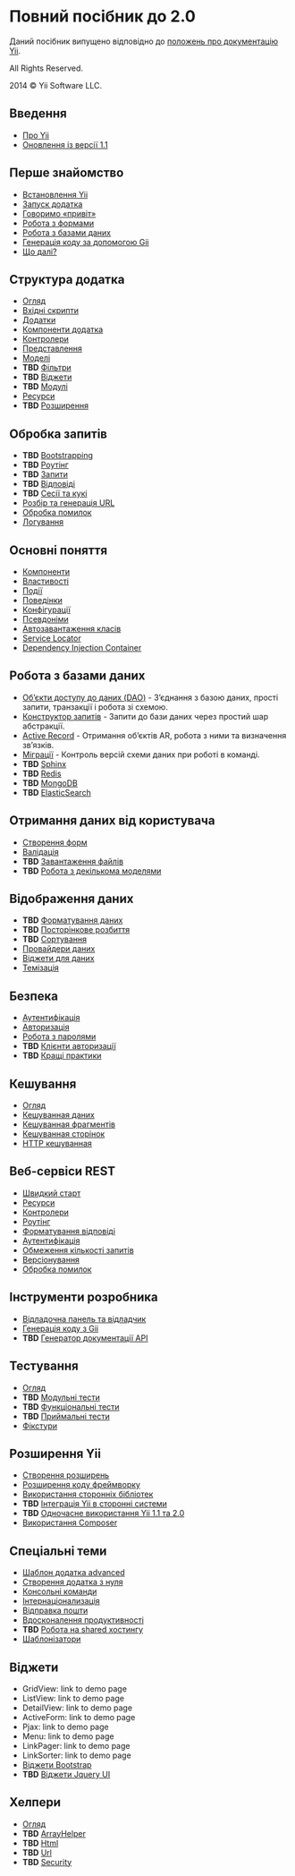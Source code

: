 Повний посібник до 2.0
======================

Даний посібник випущено відповідно до [положень про документацію Yii](http://www.yiiframework.com/doc/terms/).

All Rights Reserved.

2014 © Yii Software LLC.


Введення
--------

* [Про Yii](intro-yii.md)
* [Оновлення із версії 1.1](intro-upgrade-from-v1.md)


Перше знайомство
----------------

* [Встановлення Yii](start-installation.md)
* [Запуск додатка](start-workflow.md)
* [Говоримо «привіт»](start-hello.md)
* [Робота з формами](start-forms.md)
* [Робота з базами даних](start-databases.md)
* [Генерація коду за допомогою Gii](start-gii.md)
* [Що далі?](start-looking-head.md)


Структура додатка
-----------------

* [Огляд](structure-overview.md)
* [Вхідні скрипти](structure-entry-scripts.md)
* [Додатки](structure-applications.md)
* [Компоненти додатка](structure-application-components.md)
* [Контролери](structure-controllers.md)
* [Представлення](structure-views.md)
* [Моделі](structure-models.md)
* **TBD** [Фільтри](structure-filters.md)
* **TBD** [Віджети](structure-widgets.md)
* **TBD** [Модулі](structure-modules.md)
* [Ресурси](structure-assets.md)
* **TBD** [Розширення](structure-extensions.md)


Обробка запитів
---------------

* **TBD** [Bootstrapping](runtime-bootstrapping.md)
* **TBD** [Роутінг](runtime-routing.md)
* **TBD** [Запити](runtime-requests.md)
* **TBD** [Відповіді](runtime-responses.md)
* **TBD** [Сесії та кукі](runtime-sessions-cookies.md)
* [Розбір та генерація URL](runtime-url-handling.md)
* [Обробка помилок](runtime-handling-errors.md)
* [Логування](runtime-logging.md)


Основні поняття
---------------

* [Компоненти](concept-components.md)
* [Властивості](concept-properties.md)
* [Події](concept-events.md)
* [Поведінки](concept-behaviors.md)
* [Конфігурації](concept-configurations.md)
* [Псевдоніми](concept-aliases.md)
* [Автозавантаження класів](concept-autoloading.md)
* [Service Locator](concept-service-locator.md)
* [Dependency Injection Container](concept-di-container.md)


Робота з базами даних
---------------------

* [Обʼєкти доступу до даних (DAO)](db-dao.md) - Зʼєднання з базою даних, прості запити, транзакції і робота зі схемою.
* [Конструктор запитів](db-query-builder.md) - Запити до бази даних через простий шар абстракції.
* [Active Record](db-active-record.md) - Отримання обʼєктів AR, робота з ними та визначення звʼязків.
* [Міграції](db-migrations.md) - Контроль версій схеми даних при роботі в команді.
* **TBD** [Sphinx](db-sphinx.md)
* **TBD** [Redis](db-redis.md)
* **TBD** [MongoDB](db-mongodb.md)
* **TBD** [ElasticSearch](db-elastic-search.md)


Отримання даних від користувача
-------------------------------

* [Створення форм](input-forms.md)
* [Валідація](input-validation.md)
* **TBD** [Завантаження файлів](input-file-uploading.md)
* **TBD** [Робота з декількома моделями](input-multiple-models.md)


Відображення даних
------------------

* **TBD** [Форматування даних](output-formatting.md)
* **TBD** [Посторінкове розбиття](output-pagination.md)
* **TBD** [Сортування](output-sorting.md)
* [Провайдери даних](output-data-providers.md)
* [Віджети для даних](output-data-widgets.md)
* [Темізація](output-theming.md)


Безпека
-------

* [Аутентифікація](security-authentication.md)
* [Авторизація](security-authorization.md)
* [Робота з паролями](security-passwords.md)
* **TBD** [Клієнти авторизації](security-auth-clients.md)
* **TBD** [Кращі практики](security-best-practices.md)


Кешування
---------

* [Огляд](caching-overview.md)
* [Кешуванная даних](caching-data.md)
* [Кешуванная фрагментів](caching-fragment.md)
* [Кешуванная сторінок](caching-page.md)
* [HTTP кешуванная](caching-http.md)


Веб-сервіси REST
----------------

* [Швидкий старт](rest-quick-start.md)
* [Ресурси](rest-resources.md)
* [Контролери](rest-controllers.md)
* [Роутінг](rest-routing.md)
* [Форматування відповіді](rest-response-formatting.md)
* [Аутентифікація](rest-authentication.md)
* [Обмеження кількості запитів](rest-rate-limiting.md)
* [Версіонування](rest-versioning.md)
* [Обробка помилок](rest-error-handling.md)


Інструменти розробника
----------------------

* [Відладочна панель та відладчик](tool-debugger.md)
* [Генерація коду з Gii](tool-gii.md)
* **TBD** [Генератор документації API](tool-api-doc.md)


Тестування
----------

* [Огляд](test-overview.md)
* **TBD** [Модульні тести](test-unit.md)
* **TBD** [Функціональні тести](test-functional.md)
* **TBD** [Приймальні тести](test-acceptance.md)
* [Фікстури](test-fixtures.md)


Розширення Yii
--------------

* [Створення розширень](extend-creating-extensions.md)
* [Розширення коду фреймворку](extend-customizing-core.md)
* [Використання сторонніх бібліотек](extend-using-libs.md)
* **TBD** [Інтеграція Yii в сторонні системи](extend-embedding-in-others.md)
* **TBD** [Одночасне використання Yii 1.1 та 2.0](extend-using-v1-v2.md)
* [Використання Composer](extend-using-composer.md)


Спеціальні теми
---------------

* [Шаблон додатка advanced](tutorial-advanced-app.md)
* [Створення додатка з нуля](tutorial-start-from-scratch.md)
* [Консольні команди](tutorial-console.md)
* [Інтернаціонализація](tutorial-i18n.md)
* [Відправка пошти](tutorial-mailing.md)
* [Вдосконалення продуктивності](tutorial-performance-tuning.md)
* **TBD** [Робота на shared хостингу](tutorial-shared-hosting.md)
* [Шаблонізатори](tutorial-template-engines.md)


Віджети
-------

* GridView: link to demo page
* ListView: link to demo page
* DetailView: link to demo page
* ActiveForm: link to demo page
* Pjax: link to demo page
* Menu: link to demo page
* LinkPager: link to demo page
* LinkSorter: link to demo page
* [Віджети Bootstrap](bootstrap-widgets.md)
* **TBD** [Віджети Jquery UI](jui-widgets.md)


Хелпери
-------

* [Огляд](helper-overview.md)
* **TBD** [ArrayHelper](helper-array.md)
* **TBD** [Html](helper-html.md)
* **TBD** [Url](helper-url.md)
* **TBD** [Security](helper-security.md)

